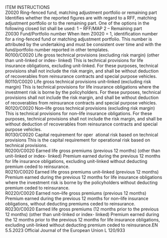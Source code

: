  
ITEM  INSTRUCTIONS  
Z0020  Ring–fenced fund, matching 
adjustment portfolio or 
remaining part  Identifies whether the reported figures are with regard to a RFF, matching 
adjustment portfolio or to the remaining part. One of the options in the 
following closed list shall be used: 
1 – RFF/MAP 
2 – Remaining part  
Z0030  Fund/Portfolio number  When item Z0020 = 1, identification number for a ring-fenced fund or matching 
adjustment portfolio. This number is attributed by the undertaking and must be 
consistent over time and with the fund/portfolio number reported in other 
templates.  
R0100/C0020  Life gross technical provisions 
(excluding risk margin) (other 
than unit-linked or index- 
linked)  This is technical provisions for life insurance obligations, excluding unit-linked. 
For these purposes, technical provisions shall not include the risk margin, and 
shall be without deduction of recoverables from reinsurance contracts and special 
purpose vehicles.  
R0110/C0020  Life gross technical provisions 
unit–linked (excluding risk 
margin)  This is technical provisions for life insurance obligations where the investment 
risk is borne by the policyholders. For these purposes, technical provisions shall 
not include the risk margin, and shall be without deduction of recoverables from 
reinsurance contracts and special purpose vehicles.  
R0120/C0020  Non–life gross technical 
provisions (excluding risk 
margin)  This is technical provisions for non–life insurance obligations. For these purposes, 
technical provisions shall not include the risk margin, and shall be without 
deduction of recoverables from reinsurance contracts and special purpose vehicles.  
R0130/C0020  Capital requirement for oper ­
ational risk based on technical 
provisions  This is the capital requirement for operational risk based on technical provisions.  
R0200/C0020  Earned life gross premiums 
(previous 12 months) (other 
than unit-linked or index- 
linked)  Premium earned during the previous 12 months for life insurance obligations, 
excluding unit-linked without deducting premium ceded to reinsurance.  
R0210/C0020  Earned life gross premiums 
unit–linked (previous 12 
months)  Premium earned during the previous 12 months for life insurance obligations 
where the investment risk is borne by the policyholders without deducting 
premium ceded to reinsurance.  
R0220/C0020  Earned non–life gross 
premiums (previous 12 
months)  Premium earned during the previous 12 months for non–life insurance 
obligations, without deducting premiums ceded to reinsurance.  
R0230/C0020  Earned life gross premiums 
(12 months prior to the 
previous 12 months) (other 
than unit-linked or index- 
linked)  Premium earned during the 12 months prior to the previous 12 months for life 
insurance obligations, excluding unit-linked without deducting premium ceded to 
reinsurance.EN  5.5.2023 Official Journal of the European Union L 120/933
